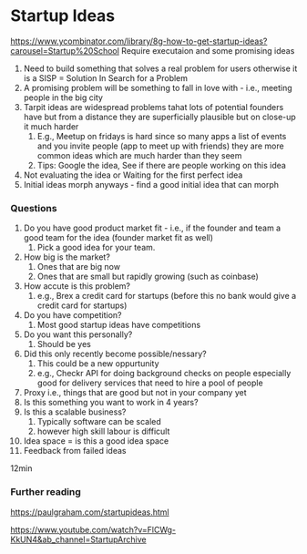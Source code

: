 # Startup Ideas
https://www.ycombinator.com/library/8g-how-to-get-startup-ideas?carousel=Startup%20School
Require executaion and some promising ideas
1. Need to build something that solves a real problem for users otherwise it is a SISP = Solution In Search for a Problem
2. A promising problem will be something to fall in love with - i.e., meeting people in the big city 
3. Tarpit ideas are widespread problems tahat lots of potential founders have but from a distance they are superficially plausible but on close-up it much harder
   1. E.g., Meetup on fridays is hard since so many apps a list of events and you invite people (app to meet up with friends) they are more common ideas which are much harder than they seem
   2. Tips: Google the idea, See if there are people working on this idea
4. Not evaluating the idea or Waiting for the first perfect idea
5. Initial ideas morph anyways - find a good initial idea that can morph 

### Questions
1. Do you have good product market fit - i.e., if the founder and team a good team for the idea (founder market fit as well)
   1. Pick a good idea for your team. 
2. How big is the market?
   1. Ones that are big now
   2. Ones that are small but rapidly growing (such as coinbase)
3. How accute is this problem?
   1. e.g., Brex a credit card for startups (before this no bank would give a credit card for startups)
4. Do you have competition? 
   1. Most good startup ideas have competitions
5. Do you want this personally?
   1. Should be yes
6. Did this only recently become possible/nessary?
   1. This could be a new oppurtunity
   2. e.g., Checkr API for doing background checks on people especially good for delivery services that need to hire a pool of people
7. Proxy i.e., things that are good but not in your company yet
8. Is this something you want to work in 4 years?
9. Is this a scalable business?
   1.  Typically software can be scaled
   2.  however high skill labour is difficult
10. Idea space = is this a good idea space
11. Feedback from failed ideas

12min


### Further reading
https://paulgraham.com/startupideas.html

https://www.youtube.com/watch?v=FlCWg-KkUN4&ab_channel=StartupArchive